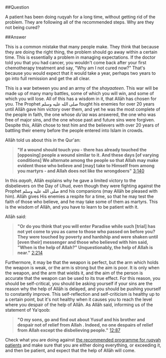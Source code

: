 [published: true]:/
[date: 2015-08-03]:/
[title: Why Is My Treatment Taking So Long?]:/

##Question

A patient has been doing ruqyah for a long time, without getting rid of the problem. They are following all of the recommended steps. Why are they not being cured? 

##Answer

This is a common mistake that many people make. They think that because they are doing the right thing, the problem should go away within a certain time. This is essentially a problem in managing expectations. If the doctor told you that you had cancer, you wouldn't come back after your first chemotherapy treatment and say, "Why am I not cured now?" That's because you would expect that it would take a year, perhaps two years to go into full remission and get the all clear. 

This is a war between you and an army of the *shayaateen*. This war will be made up of many many battles, some of which you will win, and some of which you will lose. All of this has a wisdom in it, that Allāh has chosen for you. The Prophet صلى الله عليه وسلم fought his enemies for over 20 years until Allāh gave him victory over them, and yet he was the most complete of the people in faith, the one whose *du'aa* was answered, the one who was free of major sins, and the one whose past and future sins were forgiven. Despite this, Allāh chose to test him and the believers with over 20 years of battling their enemy before the people entered into Islam in crowds. 

Allāh told us about this in the Qur'an:

> **"If a wound should touch you - there has already touched the [opposing] people a wound similar to it. And these days [of varying conditions] We alternate among the people so that Allah may make evident those who believe and [may] take to Himself from among you martyrs - and Allah does not like the wrongdoers"** [3:140](http://quran.com/3/140)

In this *aayah*, Allāh explains why he gave a limited victory to the disbelievers on the Day of Uhud, even though they were fighting against the Prophet صلى الله عليه وسلم and his companions (may Allāh be pleased with him). Allāh gives His enemies a respite for a time, so that he may test the faith of those who believe, and he may take some of them as martyrs. This is the wisdom of Allāh, and you have to learn to be patient with it.

Allāh said:

> **"Or do you think that you will enter Paradise while such [trial] has not yet come to you as came to those who passed on before you? They were touched by poverty and hardship and were shaken until [even their] messenger and those who believed with him said, "When is the help of Allah?" Unquestionably, the help of Allah is near."** [2:214](http://quran.com/2/214)

Furthermore, it may be that the weapon is perfect, but the arm which holds the weapon is weak, or the arm is strong but the aim is poor. It is only when the weapon, and the arm that wields it, and the aim of the person is accurate that the weapon can be used to its true effect. For this reason, you should be self-critical, you should be asking yourself if your sins are the reason why the help of Allāh is delayed, and you should be pushing yourself to constantly improve. This self-reflection and self-criticism is healthy up to a certain point, but it's not healthy when it causes you to reach the level where you despair of the help of Allāh. As Allāh said, informing us of the statement of Ya'qoob:

> **"O my sons, go and find out about Yusuf and his brother and despair not of relief from Allah . Indeed, no one despairs of relief from Allah except the disbelieving people."** [12:87](http://quran.com/12/87)

Check what you are doing against [the recommended programme for ruqyah patients](http://muhammadtim.com/programme) and make sure that you are either doing everything, or exceeding it, and then be patient, and expect that the help of Allāh will come.